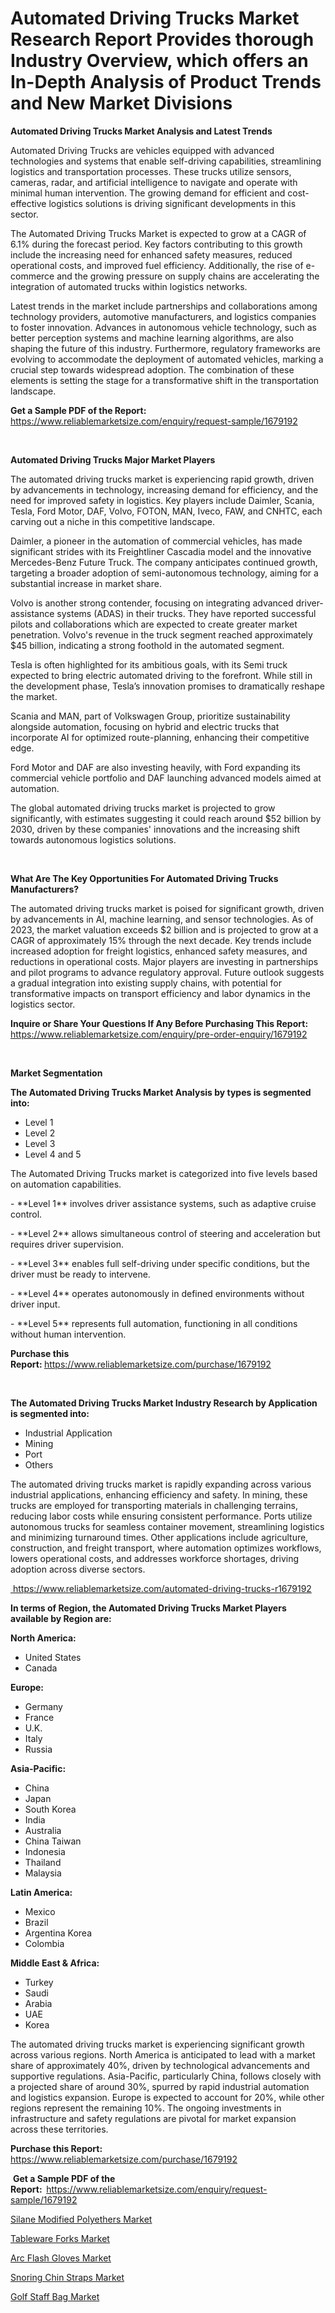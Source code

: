 <p><h1>Automated Driving Trucks Market Research Report Provides thorough Industry Overview, which offers an In-Depth Analysis of Product Trends and New Market Divisions</h1></p><p><strong>Automated Driving Trucks Market Analysis and Latest Trends</strong></p>
<p><p>Automated Driving Trucks are vehicles equipped with advanced technologies and systems that enable self-driving capabilities, streamlining logistics and transportation processes. These trucks utilize sensors, cameras, radar, and artificial intelligence to navigate and operate with minimal human intervention. The growing demand for efficient and cost-effective logistics solutions is driving significant developments in this sector.</p><p>The Automated Driving Trucks Market is expected to grow at a CAGR of 6.1% during the forecast period. Key factors contributing to this growth include the increasing need for enhanced safety measures, reduced operational costs, and improved fuel efficiency. Additionally, the rise of e-commerce and the growing pressure on supply chains are accelerating the integration of automated trucks within logistics networks.</p><p>Latest trends in the market include partnerships and collaborations among technology providers, automotive manufacturers, and logistics companies to foster innovation. Advances in autonomous vehicle technology, such as better perception systems and machine learning algorithms, are also shaping the future of this industry. Furthermore, regulatory frameworks are evolving to accommodate the deployment of automated vehicles, marking a crucial step towards widespread adoption. The combination of these elements is setting the stage for a transformative shift in the transportation landscape.</p></p>
<p><strong>Get a Sample PDF of the Report:&nbsp;</strong> <a href="https://www.reliablemarketsize.com/enquiry/request-sample/1679192?utm_campaign=1131&utm_medium=2&utm_source=Github&utm_content=ia&utm_term=12122024&utm_id=automated-driving-trucks">https://www.reliablemarketsize.com/enquiry/request-sample/1679192</a></p>
<p>&nbsp;</p>
<p><strong>Automated Driving Trucks Major Market Players</strong></p>
<p><p>The automated driving trucks market is experiencing rapid growth, driven by advancements in technology, increasing demand for efficiency, and the need for improved safety in logistics. Key players include Daimler, Scania, Tesla, Ford Motor, DAF, Volvo, FOTON, MAN, Iveco, FAW, and CNHTC, each carving out a niche in this competitive landscape.</p><p>Daimler, a pioneer in the automation of commercial vehicles, has made significant strides with its Freightliner Cascadia model and the innovative Mercedes-Benz Future Truck. The company anticipates continued growth, targeting a broader adoption of semi-autonomous technology, aiming for a substantial increase in market share.</p><p>Volvo is another strong contender, focusing on integrating advanced driver-assistance systems (ADAS) in their trucks. They have reported successful pilots and collaborations which are expected to create greater market penetration. Volvo's revenue in the truck segment reached approximately $45 billion, indicating a strong foothold in the automated segment.</p><p>Tesla is often highlighted for its ambitious goals, with its Semi truck expected to bring electric automated driving to the forefront. While still in the development phase, Tesla’s innovation promises to dramatically reshape the market.</p><p>Scania and MAN, part of Volkswagen Group, prioritize sustainability alongside automation, focusing on hybrid and electric trucks that incorporate AI for optimized route-planning, enhancing their competitive edge.</p><p>Ford Motor and DAF are also investing heavily, with Ford expanding its commercial vehicle portfolio and DAF launching advanced models aimed at automation.</p><p>The global automated driving trucks market is projected to grow significantly, with estimates suggesting it could reach around $52 billion by 2030, driven by these companies' innovations and the increasing shift towards autonomous logistics solutions.</p></p>
<p>&nbsp;</p>
<p><strong>What Are The Key Opportunities For Automated Driving Trucks Manufacturers?</strong></p>
<p><p>The automated driving trucks market is poised for significant growth, driven by advancements in AI, machine learning, and sensor technologies. As of 2023, the market valuation exceeds $2 billion and is projected to grow at a CAGR of approximately 15% through the next decade. Key trends include increased adoption for freight logistics, enhanced safety measures, and reductions in operational costs. Major players are investing in partnerships and pilot programs to advance regulatory approval. Future outlook suggests a gradual integration into existing supply chains, with potential for transformative impacts on transport efficiency and labor dynamics in the logistics sector.</p></p>
<p><strong>Inquire or Share Your Questions If Any Before Purchasing This Report:</strong> <a href="https://www.reliablemarketsize.com/enquiry/pre-order-enquiry/1679192?utm_campaign=1131&utm_medium=2&utm_source=Github&utm_content=ia&utm_term=12122024&utm_id=automated-driving-trucks">https://www.reliablemarketsize.com/enquiry/pre-order-enquiry/1679192</a></p>
<p>&nbsp;</p>
<p><strong>Market Segmentation</strong></p>
<p><strong>The Automated Driving Trucks Market Analysis by types is segmented into:</strong></p>
<p><ul><li>Level 1</li><li>Level 2</li><li>Level 3</li><li>Level 4 and 5</li></ul></p>
<p><p>The Automated Driving Trucks market is categorized into five levels based on automation capabilities. </p><p>- **Level 1** involves driver assistance systems, such as adaptive cruise control. </p><p>- **Level 2** allows simultaneous control of steering and acceleration but requires driver supervision. </p><p>- **Level 3** enables full self-driving under specific conditions, but the driver must be ready to intervene. </p><p>- **Level 4** operates autonomously in defined environments without driver input. </p><p>- **Level 5** represents full automation, functioning in all conditions without human intervention.</p></p>
<p><strong>Purchase this Report:&nbsp;</strong><a href="https://www.reliablemarketsize.com/purchase/1679192?utm_campaign=1131&utm_medium=2&utm_source=Github&utm_content=ia&utm_term=12122024&utm_id=automated-driving-trucks">https://www.reliablemarketsize.com/purchase/1679192</a></p>
<p>&nbsp;</p>
<p><strong>The Automated Driving Trucks Market Industry Research by Application is segmented into:</strong></p>
<p><ul><li>Industrial Application</li><li>Mining</li><li>Port</li><li>Others</li></ul></p>
<p><p>The automated driving trucks market is rapidly expanding across various industrial applications, enhancing efficiency and safety. In mining, these trucks are employed for transporting materials in challenging terrains, reducing labor costs while ensuring consistent performance. Ports utilize autonomous trucks for seamless container movement, streamlining logistics and minimizing turnaround times. Other applications include agriculture, construction, and freight transport, where automation optimizes workflows, lowers operational costs, and addresses workforce shortages, driving adoption across diverse sectors.</p></p>
<p><a href="https://www.reliablemarketsize.com/automated-driving-trucks-r1679192?utm_campaign=1131&utm_medium=2&utm_source=Github&utm_content=ia&utm_term=12122024&utm_id=automated-driving-trucks">&nbsp;https://www.reliablemarketsize.com/automated-driving-trucks-r1679192</a></p>
<p><strong>In terms of Region, the Automated Driving Trucks Market Players available by Region are:</strong></p>
<p>
    <p> <strong> North America: </strong>
        <ul>
            <li>United States</li>
            <li>Canada</li>
        </ul>
        </p> 
    <p> <strong> Europe: </strong>
        <ul>
            <li>Germany</li>
            <li>France</li>
            <li>U.K.</li>
            <li>Italy</li>
            <li>Russia</li>
        </ul>
        </p> 
    <p> <strong> Asia-Pacific: </strong>
        <ul>
            <li>China</li>
            <li>Japan</li>
            <li>South Korea</li>
            <li>India</li>
            <li>Australia</li>
            <li>China Taiwan</li>
            <li>Indonesia</li>
            <li>Thailand</li>
            <li>Malaysia</li>
        </ul>
        </p> 
    <p> <strong> Latin America: </strong>
        <ul>
            <li>Mexico</li>
            <li>Brazil</li>
            <li>Argentina Korea</li>
            <li>Colombia</li>
        </ul>
        </p> 
    <p> <strong> Middle East & Africa: </strong>
        <ul>
            <li>Turkey</li>
            <li>Saudi</li>
            <li>Arabia</li>
            <li>UAE</li>
            <li>Korea</li>
        </ul>
    </p>
    </p>
<p><p>The automated driving trucks market is experiencing significant growth across various regions. North America is anticipated to lead with a market share of approximately 40%, driven by technological advancements and supportive regulations. Asia-Pacific, particularly China, follows closely with a projected share of around 30%, spurred by rapid industrial automation and logistics expansion. Europe is expected to account for 20%, while other regions represent the remaining 10%. The ongoing investments in infrastructure and safety regulations are pivotal for market expansion across these territories.</p></p>
<p><strong>Purchase this Report: </strong><a href="https://www.reliablemarketsize.com/purchase/1679192?utm_campaign=1131&utm_medium=2&utm_source=Github&utm_content=ia&utm_term=12122024&utm_id=automated-driving-trucks">https://www.reliablemarketsize.com/purchase/1679192</a></p>
<p>&nbsp;<strong>Get a Sample PDF of the Report:&nbsp;&nbsp;</strong><a href="https://www.reliablemarketsize.com/enquiry/request-sample/1679192?utm_campaign=1131&utm_medium=2&utm_source=Github&utm_content=ia&utm_term=12122024&utm_id=automated-driving-trucks">https://www.reliablemarketsize.com/enquiry/request-sample/1679192</a></p>
<p><strong></strong></p>
<p><p><a href="https://github.com/CliffMedina6/Market-Research-Report-List-7/blob/main/silane-modified-polyethers-market.md?utm_campaign=1131&utm_medium=2&utm_source=Github&utm_content=ia&utm_term=12122024&utm_id=automated-driving-trucks">Silane Modified Polyethers Market</a></p><p><a href="https://www.linkedin.com/pulse/industry-analysis-technological-advancements-tableware-forks-marketfrom-m350f?utm_campaign=1131&utm_medium=2&utm_source=Github&utm_content=ia&utm_term=12122024&utm_id=automated-driving-trucks">Tableware Forks Market</a></p><p><a href="https://www.linkedin.com/pulse/arc-flash-gloves-market-forecastfor-year2024-2031-insigths-trend-snvrf?utm_campaign=1131&utm_medium=2&utm_source=Github&utm_content=ia&utm_term=12122024&utm_id=automated-driving-trucks">Arc Flash Gloves Market</a></p><p><a href="https://www.linkedin.com/pulse/key-drivers-magna-market-vpa2e?utm_campaign=1131&utm_medium=2&utm_source=Github&utm_content=ia&utm_term=12122024&utm_id=automated-driving-trucks">Snoring Chin Straps Market</a></p><p><a href="https://www.linkedin.com/pulse/c-hannibex-sqmmf?utm_campaign=1131&utm_medium=2&utm_source=Github&utm_content=ia&utm_term=12122024&utm_id=automated-driving-trucks">Golf Staff Bag Market</a></p></p>